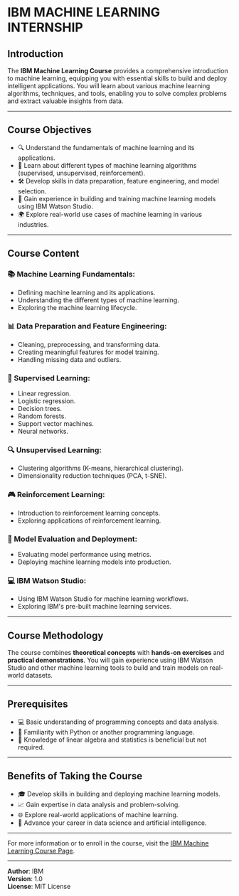 # IBM MACHINE LEARNING INTERNSHIP 

## Introduction
The **IBM Machine Learning Course** provides a comprehensive introduction to machine learning, equipping you with essential skills to build and deploy intelligent applications. You will learn about various machine learning algorithms, techniques, and tools, enabling you to solve complex problems and extract valuable insights from data.

-----------------------------------------------------------------------------
## Course Objectives
- 🔍 Understand the fundamentals of machine learning and its applications.
- 🤖 Learn about different types of machine learning algorithms (supervised, unsupervised, reinforcement).
- 🛠️ Develop skills in data preparation, feature engineering, and model selection.
- 🚀 Gain experience in building and training machine learning models using IBM Watson Studio.
- 🌍 Explore real-world use cases of machine learning in various industries.

---

## Course Content

### 📚 Machine Learning Fundamentals:
- Defining machine learning and its applications.
- Understanding the different types of machine learning.
- Exploring the machine learning lifecycle.

### 📊 Data Preparation and Feature Engineering:
- Cleaning, preprocessing, and transforming data.
- Creating meaningful features for model training.
- Handling missing data and outliers.

### 🤖 Supervised Learning:
- Linear regression.
- Logistic regression.
- Decision trees.
- Random forests.
- Support vector machines.
- Neural networks.

### 🔍 Unsupervised Learning:
- Clustering algorithms (K-means, hierarchical clustering).
- Dimensionality reduction techniques (PCA, t-SNE).

### 🎮 Reinforcement Learning:
- Introduction to reinforcement learning concepts.
- Exploring applications of reinforcement learning.

### 🧪 Model Evaluation and Deployment:
- Evaluating model performance using metrics.
- Deploying machine learning models into production.

### 💻 IBM Watson Studio:
- Using IBM Watson Studio for machine learning workflows.
- Exploring IBM's pre-built machine learning services.

---

## Course Methodology
The course combines **theoretical concepts** with **hands-on exercises** and **practical demonstrations**. You will gain experience using IBM Watson Studio and other machine learning tools to build and train models on real-world datasets.

---

## Prerequisites
- 💻 Basic understanding of programming concepts and data analysis.
- 🐍 Familiarity with Python or another programming language.
- 📐 Knowledge of linear algebra and statistics is beneficial but not required.

---

## Benefits of Taking the Course
- 🎓 Develop skills in building and deploying machine learning models.
- 📈 Gain expertise in data analysis and problem-solving.
- 🌐 Explore real-world applications of machine learning.
- 🚀 Advance your career in data science and artificial intelligence.

---

For more information or to enroll in the course, visit the [IBM Machine Learning Course Page](https://adroitprolearn.in/course/view.php?id=420).

---

**Author**: IBM  
**Version**: 1.0  
**License**: MIT License
